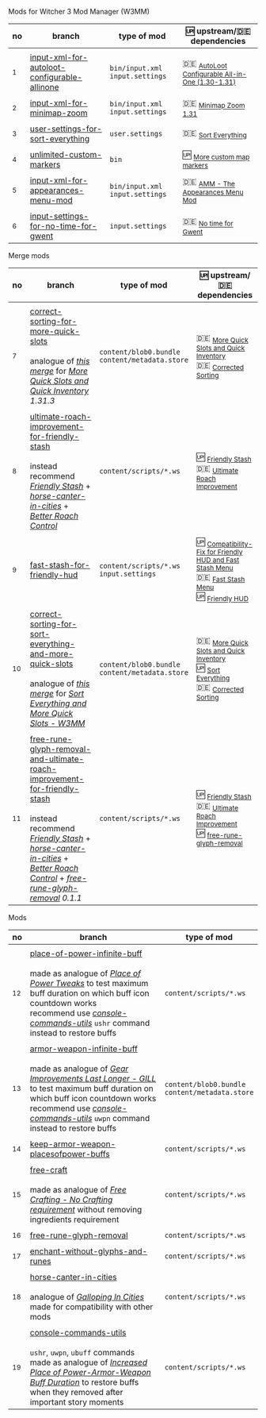 Mods for Witcher 3 Mod Manager (W3MM)

no | branch | type of mod | :up: upstream/:de: dependencies
--- | --- | --- | ---
||
<sub>1</sub> | [input-xml-for-autoloot-configurable-allinone] | `bin/input.xml` `input.settings` | :de: <sub>[AutoLoot Configurable All-in-One (1.30-1.31)]</sub>
||
<sub>2</sub> | [input-xml-for-minimap-zoom] | `bin/input.xml` `input.settings` | :de: <sub>[Minimap Zoom 1.31]</sub>
||
<sub>3</sub> | [user-settings-for-sort-everything] | `user.settings` | :de: <sub>[Sort Everything]</sub>
||
<sub>4</sub> | [unlimited-custom-markers] | `bin` | :up: <sub>[More custom map markers]</sub>
||
<sub>5</sub> | [input-xml-for-appearances-menu-mod] | `bin/input.xml` `input.settings` | :de: <sub>[AMM - The Appearances Menu Mod]</sub>
||
<sub>6</sub> | [input-settings-for-no-time-for-gwent] | `input.settings` | :de: <sub>[No time for Gwent]</sub>

Merge mods

no | branch | type of mod | :up: upstream/:de: dependencies
--- | --- | --- | ---
||
<sub>7</sub> | [correct-sorting-for-more-quick-slots]<br><br>analogue of _[this merge][v1.4 merge for More Quick Slots 1.22]_ for _[More Quick Slots and Quick Inventory] 1.31.3_ | `content/blob0.bundle`<br>`content/metadata.store` | :de: <sub>[More Quick Slots and Quick Inventory]</sub><br>:de: <sub>[Corrected Sorting]</sub>
||
<sub>8</sub> | [ultimate-roach-improvement-for-friendly-stash]<br><br>instead recommend _[Friendly Stash]_ + _[horse-canter-in-cities]_ + _[Better Roach Control]_  | `content/scripts/*.ws` | :up: <sub>[Friendly Stash]</sub><br>:de: <sub>[Ultimate Roach Improvement]</sub>
||
<sub>9</sub> | [fast-stash-for-friendly-hud] | `content/scripts/*.ws`<br>`input.settings` | :up: <sub>[Compatibility-Fix for Friendly HUD and Fast Stash Menu]</sub><br>:de: <sub>[Fast Stash Menu]</sub><br>:up: <sub>[Friendly HUD]</sub>
||
<sub>10</sub> | [correct-sorting-for-sort-everything-and-more-quick-slots]<br><br>analogue of _[this merge][v1.4 merge for More Quick Slots 1.22]_ for _[Sort Everything and More Quick Slots - W3MM]_ | `content/blob0.bundle`<br>`content/metadata.store` | :de: <sub>[More Quick Slots and Quick Inventory]</sub><br>:up: <sub>[Sort Everything]</sub><br>:de: <sub>[Corrected Sorting]</sub>
||
<sub>11</sub> | [free-rune-glyph-removal-and-ultimate-roach-improvement-for-friendly-stash]<br><br>instead recommend _[Friendly Stash]_ + _[horse-canter-in-cities]_ + _[Better Roach Control]_ + _[free-rune-glyph-removal] 0.1.1_ | `content/scripts/*.ws` | :up: <sub>[Friendly Stash]</sub><br>:de: <sub>[Ultimate Roach Improvement]</sub><br>:up: <sub>[free-rune-glyph-removal]</sub>

Mods

no | branch | type of mod
--- | --- | ---
||
<sub>12</sub> | [place-of-power-infinite-buff]<br><br>made as analogue of _[Place of Power Tweaks]_ to test maximum buff duration on which buff icon countdown works<br>recommend use _[console-commands-utils]_ `ushr` command instead to restore buffs | `content/scripts/*.ws`
||
<sub>13</sub> | [armor-weapon-infinite-buff]<br><br>made as analogue of _[Gear Improvements Last Longer - GILL]_ to test maximum buff duration on which buff icon countdown works<br>recommend use _[console-commands-utils]_ `uwpn` command instead to restore buffs | `content/blob0.bundle`<br>`content/metadata.store`
||
<sub>14</sub> | [keep-armor-weapon-placesofpower-buffs] | `content/scripts/*.ws`
||
<sub>15</sub> | [free-craft]<br><br>made as analogue of _[Free Crafting - No Crafting requirement]_ without removing ingredients requirement | `content/scripts/*.ws`
||
<sub>16</sub> | [free-rune-glyph-removal] | `content/scripts/*.ws`
||
<sub>17</sub> | [enchant-without-glyphs-and-runes] | `content/scripts/*.ws`
||
<sub>18</sub> | [horse-canter-in-cities]<br><br>analogue of _[Galloping In Cities]_ made for compatibility with other mods | `content/scripts/*.ws`
||
<sub>19</sub> | [console-commands-utils]<br><br>`ushr`, `uwpn`, `ubuff` commands made as analogue of _[Increased Place of Power-Armor-Weapon Buff Duration]_ to restore buffs when they removed after important story moments | `content/scripts/*.ws`

[Galloping In Cities]: https://www.nexusmods.com/witcher3/mods/385
[Gear Improvements Last Longer - GILL]: https://www.nexusmods.com/witcher3/mods/419
[Place of Power Tweaks]: https://www.nexusmods.com/witcher3/mods/403
[Increased Place of Power-Armor-Weapon Buff Duration]: https://www.nexusmods.com/witcher3/mods/805
[v1.4 merge for More Quick Slots 1.22]: https://www.nexusmods.com/witcher3/mods/1460?tab=files&file_id=11757
[Free Crafting - No Crafting requirement]: https://www.nexusmods.com/witcher3/mods/5015
[Sort Everything and More Quick Slots - W3MM]: https://www.nexusmods.com/witcher3/mods/1710?tab=files&file_id=19923

[Better Roach Control]: https://www.nexusmods.com/witcher3/mods/2000

[input-xml-for-autoloot-configurable-allinone]: https://github.com/galeksandrp/witcher3mods/tree/input-xml-for-autoloot-configurable-allinone
[input-xml-for-minimap-zoom]: https://github.com/galeksandrp/witcher3mods/tree/input-xml-for-minimap-zoom
[user-settings-for-sort-everything]: https://github.com/galeksandrp/witcher3mods/tree/user-settings-for-sort-everything
[correct-sorting-for-more-quick-slots]: https://github.com/galeksandrp/witcher3mods/tree/correct-sorting-for-more-quick-slots
[ultimate-roach-improvement-for-friendly-stash]: https://github.com/galeksandrp/witcher3mods/tree/ultimate-roach-improvement-for-friendly-stash
[fast-stash-for-friendly-hud]: https://github.com/galeksandrp/witcher3mods/tree/fast-stash-for-friendly-hud
[correct-sorting-for-sort-everything-and-more-quick-slots]: https://github.com/galeksandrp/witcher3mods/tree/correct-sorting-for-sort-everything-and-more-quick-slots
[place-of-power-infinite-buff]: https://github.com/galeksandrp/witcher3mods/tree/place-of-power-infinite-buff
[armor-weapon-infinite-buff]: https://github.com/galeksandrp/witcher3mods/tree/armor-weapon-infinite-buff
[unlimited-custom-markers]: https://github.com/galeksandrp/witcher3mods/tree/unlimited-custom-markers
[keep-armor-weapon-placesofpower-buffs]: https://github.com/galeksandrp/witcher3mods/tree/keep-armor-weapon-placesofpower-buffs
[input-xml-for-appearances-menu-mod]: https://github.com/galeksandrp/witcher3mods/tree/input-xml-for-appearances-menu-mod
[free-craft]: https://github.com/galeksandrp/witcher3mods/tree/free-craft
[free-rune-glyph-removal]: https://github.com/galeksandrp/witcher3mods/tree/free-rune-glyph-removal
[free-rune-glyph-removal-and-ultimate-roach-improvement-for-friendly-stash]: https://github.com/galeksandrp/witcher3mods/tree/free-rune-glyph-removal-and-ultimate-roach-improvement-for-friendly-stash
[input-settings-for-no-time-for-gwent]: https://github.com/galeksandrp/witcher3mods/tree/input-settings-for-no-time-for-gwent
[enchant-without-glyphs-and-runes]: https://github.com/galeksandrp/witcher3mods/tree/enchant-without-glyphs-and-runes
[horse-canter-in-cities]: https://github.com/galeksandrp/witcher3mods/tree/horse-canter-in-cities
[console-commands-utils]: https://github.com/galeksandrp/witcher3mods/tree/console-commands-utils

[AutoLoot Configurable All-in-One (1.30-1.31)]: https://www.nexusmods.com/witcher3/mods/1996
[Minimap Zoom 1.31]: https://www.nexusmods.com/witcher3/mods/1723
[Sort Everything]: https://www.nexusmods.com/witcher3/mods/1710
[More Quick Slots and Quick Inventory]: https://www.nexusmods.com/witcher3/mods/1221
[Corrected Sorting]: https://www.nexusmods.com/witcher3/mods/1460
[Friendly Stash]: https://www.nexusmods.com/witcher3/mods/2824
[Ultimate Roach Improvement]: https://www.nexusmods.com/witcher3/mods/4200
[Compatibility-Fix for Friendly HUD and Fast Stash Menu]: https://www.nexusmods.com/witcher3/mods/4849
[Fast Stash Menu]: https://www.nexusmods.com/witcher3/mods/3931
[Friendly HUD]: https://www.nexusmods.com/witcher3/mods/365
[More Quick Slots and Quick Inventory]: https://www.nexusmods.com/witcher3/mods/1221
[More custom map markers]: https://forums.nexusmods.com/index.php?/topic/4575465-mod-requesthelp-more-custom-map-markers/
[AMM - The Appearances Menu Mod]: https://www.nexusmods.com/witcher3/mods/780
[No time for Gwent]: https://www.nexusmods.com/witcher3/mods/2060
